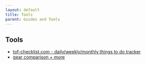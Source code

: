 ```yaml
---
layout: default
title: Tools
parent: Guides and Tools
---
```


## Tools

- [tof-checklist.com - daily/weekly/monthly things to do tracker](https://tof-checklist.com/)
- [gear comparison + more](https://tof-tools.vercel.app/gear-comparer)